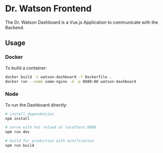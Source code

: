 # Dr. Watson Frontend

The Dr. Watson Dashboard is a Vue.js Application to communicate with the Backend.

## Usage

### Docker

To build a container:

``` bash
docker build -t watson-dashboard -f Dockerfile .
docker run --name some-nginx -d -p 8080:80 watson-dashboard
```

### Node

To run the Dashboard directly:
``` bash
# install dependencies
npm install

# serve with hot reload at localhost:8080
npm run dev

# build for production with minification
npm run build
```
